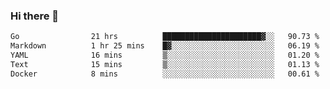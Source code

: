 ### Hi there 👋

<!--
**yeya24/yeya24** is a ✨ _special_ ✨ repository because its `README.md` (this file) appears on your GitHub profile.

Here are some ideas to get you started:

- 🔭 I’m currently working on ...
- 🌱 I’m currently learning ...
- 👯 I’m looking to collaborate on ...
- 🤔 I’m looking for help with ...
- 💬 Ask me about ...
- 📫 How to reach me: ...
- 😄 Pronouns: ...
- ⚡ Fun fact: ...
-->

<!--START_SECTION:waka-->

```txt
Go                21 hrs          ██████████████████████▓░░   90.73 %
Markdown          1 hr 25 mins    █▓░░░░░░░░░░░░░░░░░░░░░░░   06.19 %
YAML              16 mins         ▒░░░░░░░░░░░░░░░░░░░░░░░░   01.20 %
Text              15 mins         ▒░░░░░░░░░░░░░░░░░░░░░░░░   01.13 %
Docker            8 mins          ░░░░░░░░░░░░░░░░░░░░░░░░░   00.61 %
```

<!--END_SECTION:waka-->
